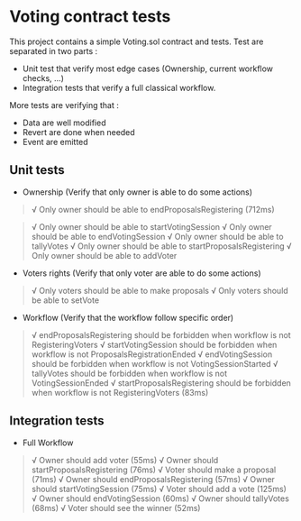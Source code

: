 # Voting contract tests

This project contains a simple Voting.sol contract and tests.
Test are separated in two parts :
- Unit test that verify most edge cases (Ownership, current workflow checks, ...)
- Integration tests that verify a full classical workflow.

More tests are verifying that :
- Data are well modified
- Revert are done when needed
- Event are emitted

## Unit tests

- Ownership (Verify that only owner is able to do some actions)
>√ Only owner should be able to endProposalsRegistering (712ms)

>√ Only owner should be able to startVotingSession
>√ Only owner should be able to endVotingSession
>√ Only owner should be able to tallyVotes
>√ Only owner should be able to startProposalsRegistering
>√ Only owner should be able to addVoter
- Voters rights (Verify that only voter are able to do some actions)
>√ Only voters should be able to make proposals
>√ Only voters should be able to setVote
- Workflow (Verify that the workflow follow specific order)
>√ endProposalsRegistering should be forbidden when workflow is not RegisteringVoters
>√ startVotingSession should be forbidden when workflow is not ProposalsRegistrationEnded
>√ endVotingSession should be forbidden when workflow is not VotingSessionStarted
>√ tallyVotes should be forbidden when workflow is not VotingSessionEnded
>√ startProposalsRegistering should be forbidden when workflow is not RegisteringVoters (83ms)

## Integration tests
- Full Workflow
>√ Owner should add voter (55ms)
>√ Owner should startProposalsRegistering (76ms)
>√ Voter should make a proposal (71ms)
>√ Owner should endProposalsRegistering (57ms)
>√ Owner should startVotingSession (75ms)
>√ Voter should add a vote (125ms)
>√ Owner should endVotingSession (60ms)
>√ Owner should tallyVotes (68ms)
>√ Voter should see the winner (52ms)